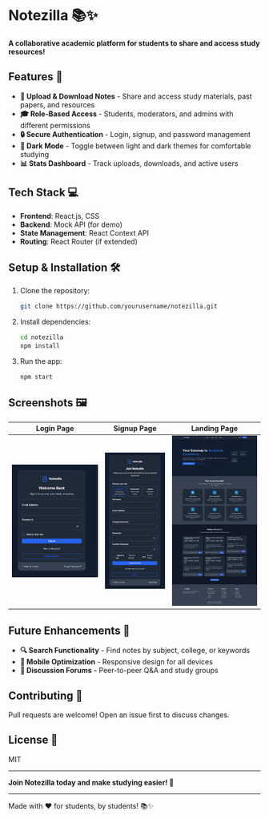 # Notezilla 📚✨  

**A collaborative academic platform for students to share and access study resources!**  

## Features 🌟  

- **📝 Upload & Download Notes** - Share and access study materials, past papers, and resources  
- **🎓 Role-Based Access** - Students, moderators, and admins with different permissions  
- **🔒 Secure Authentication** - Login, signup, and password management  
- **🌙 Dark Mode** - Toggle between light and dark themes for comfortable studying  
- **📊 Stats Dashboard** - Track uploads, downloads, and active users  

## Tech Stack 💻  

- **Frontend**: React.js, CSS  
- **Backend**: Mock API (for demo)  
- **State Management**: React Context API  
- **Routing**: React Router (if extended)  

## Setup & Installation 🛠️  

1. Clone the repository:  
   ```bash  
   git clone https://github.com/yourusername/notezilla.git  
   ```  
2. Install dependencies:  
   ```bash  
   cd notezilla  
   npm install  
   ```  
3. Run the app:  
   ```bash  
   npm start  
   ```  

## Screenshots 🖼️  

| **Login Page** | **Signup Page** | **Landing Page** |
|---------------|----------------|----------------|
| ![Login](Login.png) | ![Signup](SignUp.png) | ![LandingPage](LandingPage.png) |
## Future Enhancements 🚀  

- **🔍 Search Functionality** - Find notes by subject, college, or keywords  
- **📱 Mobile Optimization** - Responsive design for all devices  
- **💬 Discussion Forums** - Peer-to-peer Q&A and study groups  

## Contributing 🤝  

Pull requests are welcome! Open an issue first to discuss changes.  

## License 📄  

MIT  

---  

**Join Notezilla today and make studying easier! 🎉**  

---  


Made with ❤️ for students, by students! 📚✨
